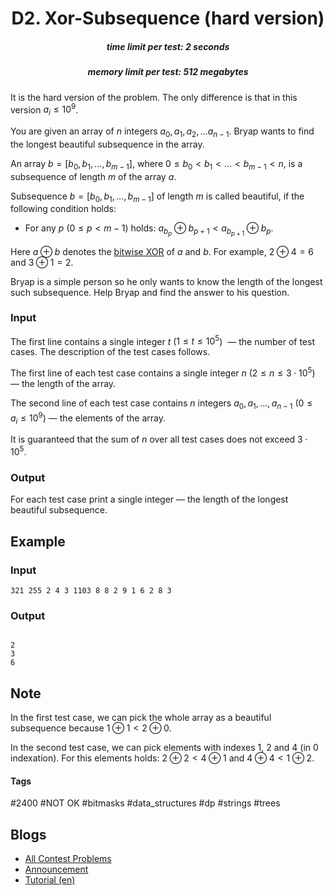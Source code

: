 <h1 style='text-align: center;'> D2. Xor-Subsequence (hard version)</h1>

<h5 style='text-align: center;'>time limit per test: 2 seconds</h5>
<h5 style='text-align: center;'>memory limit per test: 512 megabytes</h5>

It is the hard version of the problem. The only difference is that in this version $a_i \le 10^9$.

You are given an array of $n$ integers $a_0, a_1, a_2, \ldots a_{n - 1}$. Bryap wants to find the longest beautiful subsequence in the array.

An array $b = [b_0, b_1, \ldots, b_{m-1}]$, where $0 \le b_0 < b_1 < \ldots < b_{m - 1} < n$, is a subsequence of length $m$ of the array $a$.

Subsequence $b = [b_0, b_1, \ldots, b_{m-1}]$ of length $m$ is called beautiful, if the following condition holds: 

* For any $p$ ($0 \le p < m - 1$) holds: $a_{b_p} \oplus b_{p+1} < a_{b_{p+1}} \oplus b_p$.

Here $a \oplus b$ denotes the [bitwise XOR](https://en.wikipedia.org/wiki/Bitwise_operation#XOR) of $a$ and $b$. For example, $2 \oplus 4 = 6$ and $3 \oplus 1=2$.

Bryap is a simple person so he only wants to know the length of the longest such subsequence. Help Bryap and find the answer to his question.

### Input

The first line contains a single integer $t$ ($1 \leq t \leq 10^5$)  — the number of test cases. The description of the test cases follows.

The first line of each test case contains a single integer $n$ ($2 \leq n \leq 3 \cdot 10^5$) — the length of the array.

The second line of each test case contains $n$ integers $a_0,a_1,...,a_{n-1}$ ($0 \leq a_i \leq 10^9$) — the elements of the array.

It is guaranteed that the sum of $n$ over all test cases does not exceed $3 \cdot 10^5$.

### Output

For each test case print a single integer — the length of the longest beautiful subsequence.

## Example

### Input


```text
321 255 2 4 3 1103 8 8 2 9 1 6 2 8 3
```
### Output

```text

2
3
6

```
## Note

In the first test case, we can pick the whole array as a beautiful subsequence because $1 \oplus 1 < 2 \oplus 0$.

In the second test case, we can pick elements with indexes $1$, $2$ and $4$ (in $0$ indexation). For this elements holds: $2 \oplus 2 < 4 \oplus 1$ and $4 \oplus 4 < 1 \oplus 2$.



#### Tags 

#2400 #NOT OK #bitmasks #data_structures #dp #strings #trees 

## Blogs
- [All Contest Problems](../Codeforces_Round_815_(Div._2).md)
- [Announcement](../blogs/Announcement.md)
- [Tutorial (en)](../blogs/Tutorial_(en).md)
